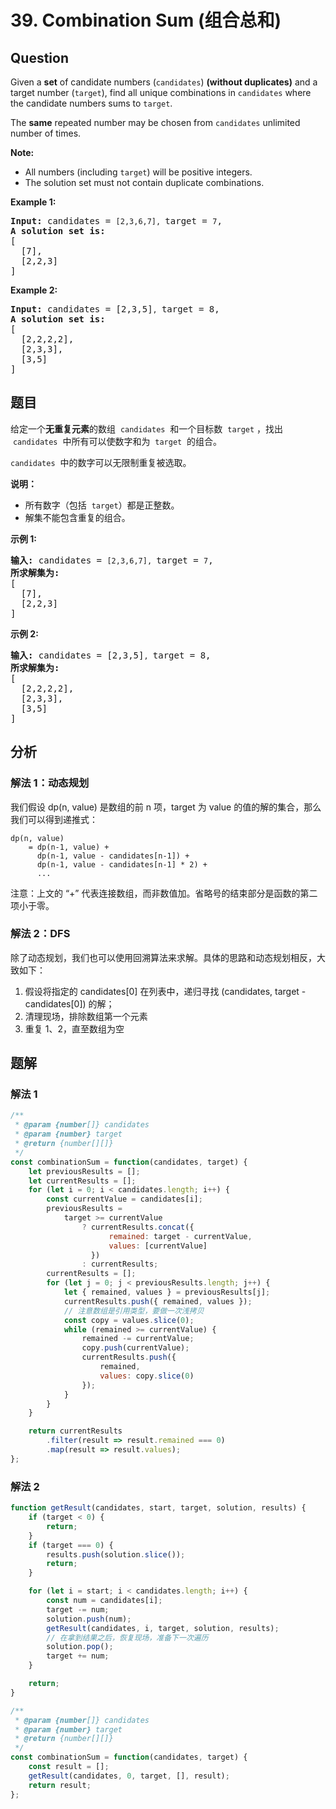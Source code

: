 # 39. Combination Sum (组合总和)

## Question

Given a **set** of candidate numbers (`candidates`) **(without duplicates)** and a target number (`target`), find all unique combinations in `candidates` where the candidate numbers sums to `target`.

The **same** repeated number may be chosen from `candidates` unlimited number of times.

**Note:**

-   All numbers (including `target`) will be positive integers.
-   The solution set must not contain duplicate combinations.

**Example 1:**

<pre><strong>Input:</strong> candidates = <code>[2,3,6,7], </code>target = <code>7</code>,
<strong>A solution set is:</strong>
[
  [7],
  [2,2,3]
]
</pre>

**Example 2:**

<pre><strong>Input:</strong> candidates = [2,3,5]<code>, </code>target = 8,
<strong>A solution set is:</strong>
[
&nbsp; [2,2,2,2],
&nbsp; [2,3,3],
&nbsp; [3,5]
]
</pre>

## 题目

给定一个**无重复元素**的数组  `candidates`  和一个目标数  `target` ，找出  `candidates`  中所有可以使数字和为  `target`  的组合。

`candidates`  中的数字可以无限制重复被选取。

**说明：**

-   所有数字（包括  `target`）都是正整数。
-   解集不能包含重复的组合。

**示例 1:**

<pre><strong>输入:</strong> candidates = <code>[2,3,6,7], </code>target = <code>7</code>,
<strong>所求解集为:</strong>
[
  [7],
  [2,2,3]
]
</pre>

**示例 2:**

<pre><strong>输入:</strong> candidates = [2,3,5]<code>, </code>target = 8,
<strong>所求解集为:</strong>
[
&nbsp; [2,2,2,2],
&nbsp; [2,3,3],
&nbsp; [3,5]
]</pre>

## 分析

### 解法 1：动态规划

我们假设 dp(n, value) 是数组的前 n 项，target 为 value 的值的解的集合，那么我们可以得到递推式：

```
dp(n, value)
    = dp(n-1, value) +
      dp(n-1, value - candidates[n-1]) +
      dp(n-1, value - candidates[n-1] * 2) +
      ...
```

注意：上文的 “+” 代表连接数组，而非数值加。省略号的结束部分是函数的第二项小于零。

### 解法 2：DFS

除了动态规划，我们也可以使用回溯算法来求解。具体的思路和动态规划相反，大致如下：

1. 假设将指定的 candidates[0] 在列表中，递归寻找 (candidates, target - candidates[0]) 的解；
2. 清理现场，排除数组第一个元素
3. 重复 1、2，直至数组为空

## 题解

### 解法 1

```javascript
/**
 * @param {number[]} candidates
 * @param {number} target
 * @return {number[][]}
 */
const combinationSum = function(candidates, target) {
    let previousResults = [];
    let currentResults = [];
    for (let i = 0; i < candidates.length; i++) {
        const currentValue = candidates[i];
        previousResults =
            target >= currentValue
                ? currentResults.concat({
                      remained: target - currentValue,
                      values: [currentValue]
                  })
                : currentResults;
        currentResults = [];
        for (let j = 0; j < previousResults.length; j++) {
            let { remained, values } = previousResults[j];
            currentResults.push({ remained, values });
            // 注意数组是引用类型，要做一次浅拷贝
            const copy = values.slice(0);
            while (remained >= currentValue) {
                remained -= currentValue;
                copy.push(currentValue);
                currentResults.push({
                    remained,
                    values: copy.slice(0)
                });
            }
        }
    }

    return currentResults
        .filter(result => result.remained === 0)
        .map(result => result.values);
};
```

### 解法 2

```javascript
function getResult(candidates, start, target, solution, results) {
    if (target < 0) {
        return;
    }
    if (target === 0) {
        results.push(solution.slice());
        return;
    }

    for (let i = start; i < candidates.length; i++) {
        const num = candidates[i];
        target -= num;
        solution.push(num);
        getResult(candidates, i, target, solution, results);
        // 在拿到结果之后，恢复现场，准备下一次遍历
        solution.pop();
        target += num;
    }

    return;
}

/**
 * @param {number[]} candidates
 * @param {number} target
 * @return {number[][]}
 */
const combinationSum = function(candidates, target) {
    const result = [];
    getResult(candidates, 0, target, [], result);
    return result;
};
```
